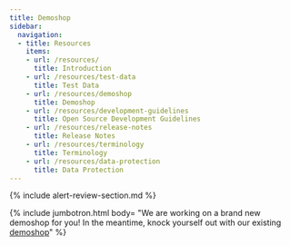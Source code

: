 ```yaml
---
title: Demoshop
sidebar:
  navigation:
  - title: Resources
    items:
    - url: /resources/
      title: Introduction
    - url: /resources/test-data
      title: Test Data
    - url: /resources/demoshop
      title: Demoshop
    - url: /resources/development-guidelines
      title: Open Source Development Guidelines
    - url: /resources/release-notes
      title: Release Notes
    - url: /resources/terminology
      title: Terminology
    - url: /resources/data-protection
      title: Data Protection
---
```


{% include alert-review-section.md %}

{% include jumbotron.html body=
"We are working on a brand new demoshop for you!
In the meantime, knock yourself out with our existing
[demoshop][demoshop]" %}

[demoshop]: https://ecom.externalintegration.payex.com/pspdemoshop
